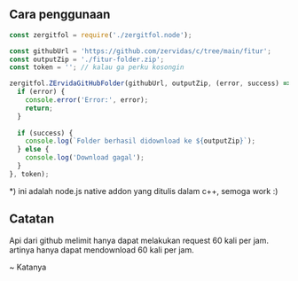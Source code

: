 ## Cara penggunaan
```javascript
const zergitfol = require('./zergitfol.node');

const githubUrl = 'https://github.com/zervidas/c/tree/main/fitur';
const outputZip = './fitur-folder.zip';
const token = ''; // kalau ga perku kosongin

zergitfol.ZErvidaGitHubFolder(githubUrl, outputZip, (error, success) => {
  if (error) {
    console.error('Error:', error);
    return;
  }
  
  if (success) {
    console.log(`Folder berhasil didownload ke ${outputZip}`);
  } else {
    console.log('Download gagal');
  }
}, token);
```

*) ini adalah node.js native addon yang ditulis dalam c++, semoga work :)

## Catatan
Api dari github melimit hanya dapat melakukan request 60 kali per jam.
artinya hanya dapat mendownload 60 kali per jam.

~ Katanya
